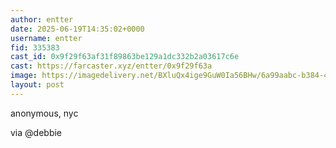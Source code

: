 ```yaml
---
author: entter
date: 2025-06-19T14:35:02+0000
username: entter
fid: 335383
cast_id: 0x9f29f63af31f89863be129a1dc332b2a03617c6e
cast: https://farcaster.xyz/entter/0x9f29f63a
image: https://imagedelivery.net/BXluQx4ige9GuW0Ia56BHw/6a99aabc-b384-41c1-4020-85c2bc3a4000/original
layout: post
---
```

anonymous, nyc  
  
via @debbie  

<img src='https://imagedelivery.net/BXluQx4ige9GuW0Ia56BHw/6a99aabc-b384-41c1-4020-85c2bc3a4000/original' alt='' referrerpolicy='no-referrer'/>